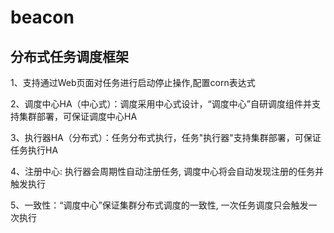 # beacon
## 分布式任务调度框架

1、支持通过Web页面对任务进行启动停止操作,配置corn表达式

2、调度中心HA（中心式）：调度采用中心式设计，“调度中心”自研调度组件并支持集群部署，可保证调度中心HA

3、执行器HA（分布式）：任务分布式执行，任务"执行器"支持集群部署，可保证任务执行HA

4、注册中心: 执行器会周期性自动注册任务, 调度中心将会自动发现注册的任务并触发执行

5、一致性：“调度中心”保证集群分布式调度的一致性, 一次任务调度只会触发一次执行
